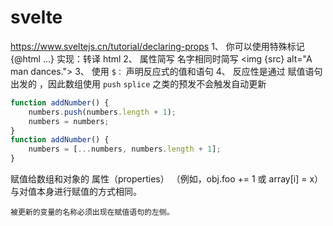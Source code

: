 # svelte
https://www.sveltejs.cn/tutorial/declaring-props
1、 你可以使用特殊标记 {@html ...} 实现：转译 html
2、 属性简写 名字相同时简写 <img {src} alt="A man dances.">
3、 使用 `$：` 声明反应式的值和语句
4、 反应性是通过 赋值语句出发的 ，因此数组使用 `push` `splice` 之类的预发不会触发自动更新
```js
function addNumber() {
	numbers.push(numbers.length + 1);
	numbers = numbers;
}
function addNumber() {
	numbers = [...numbers, numbers.length + 1];
}
```
赋值给数组和对象的 属性（properties） （例如，obj.foo += 1 或 array[i] = x）与对值本身进行赋值的方式相同。

`被更新的变量的名称必须出现在赋值语句的左侧。`

